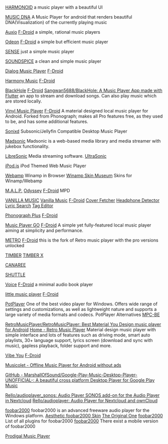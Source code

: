 
[HARMONOID](https://github.com/alexmercerind/harmonoid)
a music player with a beautiful UI

[MUSIC DNA](https://github.com/harjot-oberai/MusicDNA)
A Music Player for android that renders beautiful DNA(Visualization) of the currently playing music

[Auxio](https://github.com/OxygenCobalt/Auxio)
[F-Droid](https://f-droid.org/app/org.oxycblt.auxio)
a simple, rational music players

[Odeon](https://github.com/thibseisel/android-odeon)
[F-Droid](https://f-droid.org/app/fr.nihilus.music)
a simple but efficient music player

[SENSE](https://github.com/SenseMusic/Sense)
just a simple music player

[SOUNDSPICE](https://github.com/farshed/SoundSpice-mobile)
a clean and simple music player

[Dialog Music Player](https://github.com/VishnuSanal/DialogMusicPlayer)
[F-Droid](https://f-droid.org/app/phone.vishnu.dialogmusicplayer)

[Harmony Music](https://github.com/anandnet/Harmony-Music)
[F-Droid](https://f-droid.org/app/com.anandnet.harmonymusic)

[BlackHole](https://blackhole.run/)
[F-Droid](https://f-droid.org/app/com.shadow.blackhole)
[Sangwan5688/BlackHole: A Music Player App made with Flutter](https://github.com/Sangwan5688/BlackHole)
an app to stream and download songs. Can also play music which are stored locally.

[Vinyl Music Player](https://github.com/AdrienPoupa/VinylMusicPlayer)
[F-Droid](https://f-droid.org/app/com.poupa.vinylmusicplayer)
A material designed local music player for Android. Forked from Phonograph; makes all Pro features free, as they used to be, and has some additional features.

[Sonixd](https://github.com/jeffvli/sonixd)
Subsonic/Jellyfin Compatible Desktop Music Player

[Madsonic](https://www.madsonic.org/)
Madsonic is a web-based media library and media streamer with jukebox functionality.

[LibreSonic](https://github.com/Libresonic/libresonic)
Media streaming software.
[UltraSonic](https://f-droid.org/packages/org.moire.ultrasonic)

[iPod.js](https://tannerv.com/ipod/)
iPod Themed Web Music Player

[Webamp](https://webamp.org/)
Winamp in Browser
[Winamp Skin Museum](https://skins.webamp.org/)
Skins for Winamp/Webamp

[M.A.L.P.](https://f-droid.org/packages/org.gateshipone.malp)
[Odyssey](https://github.com/gateship-one/odyssey)
[F-Droid](https://f-droid.org/app/org.gateshipone.odyssey)
MPD

[VANILLA MUSIC](https://github.com/vanilla-music/vanilla)
[Vanilla Music](https://vanilla-music.github.io/)
[F-Droid](https://f-droid.org/app/ch.blinkenlights.android.vanilla)
[Cover Fetcher](https://f-droid.org/app/com.kanedias.vanilla.coverfetch)
[Headphone Detector](https://f-droid.org/app/ch.blinkenlights.android.vanillaplug)
[Lyric Search](https://f-droid.org/app/com.kanedias.vanilla.lyrics)
[Tag Editor](https://f-droid.org/app/com.kanedias.vanilla.audiotag)

[Phonograph Plus](https://github.com/chr56/Phonograph_Plus)
[F-Droid](https://f-droid.org/app/player.phonograph.plus)

[Music Player GO](https://github.com/enricocid/Music-Player-GO)
[F-Droid](https://f-droid.org/app/com.iven.musicplayergo)
A simple yet fully-featured local music player aiming at simplicity and performance.

[METRO](https://f-droid.org/en/packages/io.github.muntashirakon.Music/)
[F-Droid](https://f-droid.org/app/io.github.muntashirakon.Music)
this is the fork of Retro music player with the pro versions unlocked

[TIMBER](https://github.com/naman14/Timber)
[TIMBER X](https://github.com/naman14/TimberX)

[CANAREE](https://github.com/ologe/canaree-music-player)

[SHUTTLE](https://github.com/timusus/Shuttle)

[Voice](https://github.com/PaulWoitaschek/Voice)
[F-Droid](https://f-droid.org/app/de.ph1b.audiobook)
a minimal audio book player

[little music player](https://github.com/martinmimigames/little-music-player)
[F-Droid](https://www.f-droid.org/app/com.martinmimigames.littlemusicplayer)

[PotPlayer](https://potplayer.tv/)
One of the best video player for Windows. Offers wide range of settings and customizations, as well as lightweight nature and supports a large variety of media formats and codecs.
PotPlayer Alternatives
[MPC-BE](https://sourceforge.net/projects/mpcbe/)

[RetroMusicPlayer/RetroMusicPlayer: Best Material You Design music player for Android](https://github.com/RetroMusicPlayer/RetroMusicPlayer)
[Home - Retro Music Player](https://retromusic.app/)
Material design music player with simple interface and lots of features such as driving mode, smart auto playlists, 30+ language support, lyrics screen (download and sync with music), gapless playback, folder support and more.

[Vibe You](https://github.com/you-apps/VibeYou)
[F-Droid](https://f-droid.org/app/app.suhasdissa.vibeyou)

[Musicolet - Offline Music Player for Android without ads](https://krosbits.in/musicolet/)

[GitHub - MarshallOfSound/Google-Play-Music-Desktop-Player-UNOFFICIAL-: A beautiful cross platform Desktop Player for Google Play Music](https://github.com/MarshallOfSound/Google-Play-Music-Desktop-Player-UNOFFICIAL-)

[Rello/audioplayer_sonos: Audio Player SONOS add-on for the Audio Player in Nextcloud](https://github.com/Rello/audioplayer_sonos)
[Rello/audioplayer: Audio Player for Nextcloud and ownCloud](https://github.com/Rello/audioplayer)

[foobar2000](https://www.foobar2000.org/)
foobar2000 is an advanced freeware audio player for the Windows platform.
[Aesthetic foobar2000 Skin](https://github.com/TT-ReBORN/Georgia-ReBORN)
[The Original One](https://github.com/kbuffington/Georgia)
[foobar2000](http://www.foobar2000.org/components/by+date)
List of all plugins for foobar2000
[foobar2000](http://mobile.foobar2000.com/)
There exist a mobile version of foobar2000

[Prodigal Music Player](https://github.com/SpongeBobSun/Prodigal-iOS)
